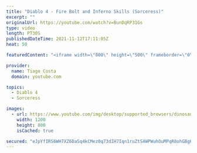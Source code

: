 ```yaml
---
title: "Diablo 4 - Fire Bolt and Inferno Skills (Sorceress)"
excerpt: ""
originalUrl: https://youtube.com/watch?v=BunDqRP31Gs
type: video
length: PT30S
publishedDateTime: 2021-11-12T17:11:05Z
heat: 50

featuredContent: "<iframe width=\"800\" height=\"500\" frameborder=\"0\" src=\"https://www.youtube.com/embed/BunDqRP31Gs\" allow=\"accelerometer; autoplay; encrypted-media; gyroscope; picture-in-picture\" allowfullscreen></iframe>"

provider:
  name: Tiago Costa
  domain: youtube.com

topics:
  - Diablo 4
  - Sorceress

images:
  - url: https://www.youtube.com/img/desktop/supported_browsers/dinosaur.png
    width: 1200
    height: 800
    isCached: true

secured: "eJpYfIRS6WH7XZ6DaSq4kCMez0q73dIH7Iqn1ruZtS4WPWuhOuMPqR8ohGBgKp/d+vOX609LGEzEPE0gmnKWqP5i8CUtlja2354fB8RZR7mWCVl86Z1CKbVb+AE0bDrBQFflB70KGV8JA6jQ0+EaTYR3CBqIfwLOSCq3tI+c1jmemFqZ4Tlf6Ds4sNc7FXTKmEFGHdYov/Y78vjUGUEHqICPSY5kR4Dg+U8G9cA57TPwJQSGoL7tNlYFQRcVbrW0dmV+CE3edlDtfRaaxyCSvhVL7ZkjRJAoj9DE1L0KrVsoN93RrcF3F2oQ/Tn5FqhqZdXzpHSjS318ZdJ1KXP4837zgv/hE9NXGIUwu1tj1s3aK1LDs7/Lr8i4FzQeEGKpQBB/1YYxKVr8Lx7WskIwo+J6XagoAmhCF4/g3wMGVTA=;aD7VMsfel+0KrJ/4nmUzsw=="
---
```


